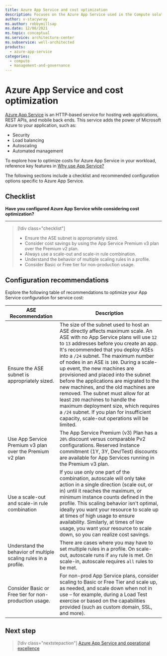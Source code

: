 ```yaml
---
title: Azure App Service and cost optimization
description: Focuses on the Azure App Service used in the Compute solution to provide best-practice, configuration recommendations, and design considerations related to Service Cost Optimization.
author: v-stacywray
ms.author: robbymillsap
ms.date: 12/08/2021
ms.topic: conceptual
ms.service: architecture-center
ms.subservice: well-architected
products:
  - azure-app-service
categories:
  - compute
  - management-and-governance
---
```


# Azure App Service and cost optimization

[Azure App Service](/azure/app-service/overview) is an HTTP-based service for hosting web applications, REST APIs, and mobile back ends. This service adds the power of Microsoft Azure to your application, such as:

- Security
- Load balancing
- Autoscaling
- Automated management

To explore how to optimize costs for Azure App Service in your workload, reference key features in [Why use App Service?](/azure/app-service/overview#why-use-app-service)

The following sections include a checklist and recommended configuration options specific to Azure App Service.

## Checklist

**Have you configured Azure App Service while considering cost optimization?**
***

> [!div class="checklist"]
> - Ensure the ASE subnet is appropriately sized.
> - Consider cost savings by using the App Service Premium v3 plan over the Premium v2 plan.
> - Always use a scale-out and scale-in rule combination.
> - Understand the behavior of multiple scaling rules in a profile.
> - Consider Basic or Free tier for non-production usage.

## Configuration recommendations

Explore the following table of recommendations to optimize your App Service configuration for service cost:

|ASE Recommendation|Description|
|------------------|------------|
|Ensure the ASE subnet is appropriately sized.|The size of the subnet used to host an ASE directly affects maximum scale. An ASE with no App Service plans will use `12` to `13` addresses before you create an app. It's recommended that you deploy ASEs into a `/24` subnet. The maximum number of nodes in an ASE is `100`. During a scale-up event, the new machines are provisioned and placed into the subnet before the applications are migrated to the new machines, and the old machines are removed. The subnet must allow for at least `200` machines to handle the maximum deployment size, which requires a `/24` subnet. If you plan for insufficient capacity, scale-out operations will be limited.|
|Use App Service Premium v3 plan over the Premium v2 plan|The App Service Premium (v3) Plan has a `20%` discount versus comparable Pv2 configurations. Reserved Instance commitment (1Y, 3Y, Dev/Test) discounts are available for App Services running in the Premium v3 plan.|
|Use a scale-out and scale-in rule combination|If you use only one part of the combination, autoscale will only take action in a single direction (scale out, or in) until it reaches the maximum, or minimum instance counts defined in the profile. This scaling behavior isn't optimal, ideally you want your resource to scale up at times of high usage to ensure availability. Similarly, at times of low usage, you want your resource to scale down, so you can realize cost savings.|
|Understand the behavior of multiple scaling rules in a profile.|There are cases where you may have to set multiple rules in a profile. On scale-out, autoscale runs if `any` rule is met. On scale-in, autoscale requires `all` rules to be met.|
|Consider Basic or Free tier for non-production usage.|For non-prod App Service plans, consider scaling to Basic or Free Tier and scale up, as needed, and scale down when not in use – for example, during a Load Test exercise or based on the capabilities provided (such as custom domain, SSL, and more).|

## Next step

> [!div class="nextstepaction"]
> [Azure App Service and operational excellence](./operational-excellence.md)
